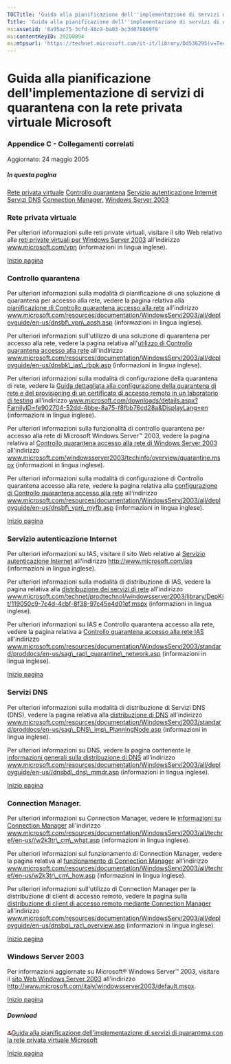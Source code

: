 ```yaml
---
TOCTitle: 'Guida alla pianificazione dell''implementazione di servizi di quarantena con la rete privata virtuale Microsoft - Appendice C'
Title: 'Guida alla pianificazione dell''implementazione di servizi di quarantena con la rete privata virtuale Microsoft - Appendice C'
ms:assetid: '8a95ac75-3cfd-48c9-ba03-bc3d078869f8'
ms:contentKeyID: 20200894
ms:mtpsurl: 'https://technet.microsoft.com/it-it/library/Dd536295(v=TechNet.10)'
---
```


Guida alla pianificazione dell'implementazione di servizi di quarantena con la rete privata virtuale Microsoft
==============================================================================================================

### Appendice C - Collegamenti correlati

Aggiornato: 24 maggio 2005

##### In questa pagina

[](#efaa)[Rete privata virtuale](#efaa)
[](#eeaa)[Controllo quarantena](#eeaa)
[](#edaa)[Servizio autenticazione Internet](#edaa)
[](#ecaa)[Servizi DNS](#ecaa)
[](#ebaa)[Connection Manager.](#ebaa)
[](#eaaa)[Windows Server 2003](#eaaa)

### Rete privata virtuale

Per ulteriori informazioni sulle reti private virtuali, visitare il sito Web relativo alle [reti private virtuali per Windows Server 2003](http://www.microsoft.com/windowsserver2003/technologies/networking/vpn/default.mspx) all'indirizzo www.microsoft.com/vpn (informazioni in lingua inglese).

[](#mainsection)[Inizio pagina](#mainsection)

### Controllo quarantena

Per ulteriori informazioni sulla modalità di pianificazione di una soluzione di quarantena per accesso alla rete, vedere la pagina relativa alla [pianificazione di Controllo quarantena accesso alla rete](http://www.microsoft.com/resources/documentation/windowsserv/2003/all/deployguide/en-us/dnsbf_vpn_aosh.asp) all'indirizzo www.microsoft.com/resources/documentation/WindowsServ/2003/all/deployguide/en-us/dnsbf\_vpn\_aosh.asp (informazioni in lingua inglese).

Per ulteriori informazioni sull'utilizzo di una soluzione di quarantena per accesso alla rete, vedere la pagina relativa all'[utilizzo di Controllo quarantena accesso alla rete](http://www.microsoft.com/resources/documentation/windowsserv/2003/all/deployguide/en-us/dnsbk_ias_rbpk.asp) all'indirizzo www.microsoft.com/resources/documentation/WindowsServ/2003/all/deployguide/en-us/dnsbk\_ias\_rbpk.asp (informazioni in lingua inglese).

Per ulteriori informazioni sulla modalità di configurazione della quarantena di rete, vedere la [Guida dettagliata alla configurazione della quarantena di rete e del provisioning di un certificato di accesso remoto in un laboratorio di testing](http://www.microsoft.com/downloads/details.aspx?familyid=fe902704-52dd-4bbe-8a75-f8fbb76cd28a&displaylang=en) all'indirizzo www.microsoft.com/downloads/details.aspx?FamilyID=fe902704-52dd-4bbe-8a75-f8fbb76cd28a&DisplayLang=en (informazioni in lingua inglese).

Per ulteriori informazioni sulla funzionalità di controllo quarantena per accesso alla rete di Microsoft Windows Server™ 2003, vedere la pagina relativa al [Controllo quarantena accesso alla rete di Windows Server 2003](http://www.microsoft.com/windowsserver2003/techinfo/overview/quarantine.mspx) all'indirizzo www.microsoft.com/windowsserver2003/techinfo/overview/quarantine.mspx (informazioni in lingua inglese).

Per ulteriori informazioni sulla modalità di configurazione di Controllo quarantena accesso alla rete, vedere la pagina relativa alla [configurazione di Controllo quarantena accesso alla rete](http://www.microsoft.com/resources/documentation/windowsserv/2003/all/deployguide/en-us/dnsbf_vpn_myfb.asp) all'indirizzo www.microsoft.com/resources/documentation/WindowsServ/2003/all/deployguide/en-us/dnsbf\_vpn\_myfb.asp (informazioni in lingua inglese).

[](#mainsection)[Inizio pagina](#mainsection)

### Servizio autenticazione Internet

Per ulteriori informazioni su IAS, visitare il sito Web relativo al [Servizio autenticazione Internet](http://www.microsoft.com/windowsserver2003/technologies/ias/default.mspx) all'indirizzo http://www.microsoft.com/ias (informazioni in lingua inglese).

Per ulteriori informazioni sulla modalità di distribuzione di IAS, vedere la pagina relativa alla [distribuzione dei servizi di rete](http://www.microsoft.com/technet/prodtechnol/windowsserver2003/library/depkit/119050c9-7c4d-4cbf-8f38-97c45e4d01ef.mspx) all'indirizzo www.microsoft.com/technet/prodtechnol/windowsserver2003/library/DepKit/119050c9-7c4d-4cbf-8f38-97c45e4d01ef.mspx (informazioni in lingua inglese).

Per ulteriori informazioni su IAS e Controllo quarantena accesso alla rete, vedere la pagina relativa a [Controllo quarantena accesso alla rete IAS](http://www.microsoft.com/resources/documentation/windowsserv/2003/standard/proddocs/en-us/sag_rap_quarantine_network.asp) all'indirizzo www.microsoft.com/resources/documentation/WindowsServ/2003/standard/proddocs/en-us/sag\_rap\_quarantine\_network.asp (informazioni in lingua inglese).

[](#mainsection)[Inizio pagina](#mainsection)

### Servizi DNS

Per ulteriori informazioni sulla modalità di distribuzione di Servizi DNS (DNS), vedere la pagina relativa alla [distribuzione di DNS](http://www.microsoft.com/resources/documentation/windowsserv/2003/standard/proddocs/en-us/sag_dns_imp_planningnode.asp) all'indirizzo www.microsoft.com/resources/documentation/WindowsServ/2003/standard/proddocs/en-us/sag\_DNS\_imp\_PlanningNode.asp (informazioni in lingua inglese).

Per ulteriori informazioni su DNS, vedere la pagina contenente le [informazioni generali sulla distribuzione di DNS](http://www.microsoft.com/resources/documentation/windowsserv/2003/all/deployguide/en-us/dnsbd_dns_mmdr.asp) all'indirizzo www.microsoft.com/resources/documentation/WindowsServ/2003/all/deployguide/en-us//dnsbd\_dns\_mmdr.asp (informazioni in lingua inglese).

[](#mainsection)[Inizio pagina](#mainsection)

### Connection Manager.

Per ulteriori informazioni su Connection Manager, vedere le [informazioni su Connection Manager](http://www.microsoft.com/resources/documentation/windowsserv/2003/all/techref/en-us/w2k3tr_cm_what.asp) all'indirizzo www.microsoft.com/resources/documentation/WindowsServ/2003/all/techref/en-us//w2k3tr\_cm\_what.asp (informazioni in lingua inglese).

Per ulteriori informazioni sul funzionamento di Connection Manager, vedere la pagina relativa al [funzionamento di Connection Manager](http://www.microsoft.com/resources/documentation/windowsserv/2003/all/techref/en-us/w2k3tr_cm_how.asp) all'indirizzo www.microsoft.com/resources/documentation/WindowsServ/2003/all/techref/en-us/w2k3tr\_cm\_how.asp (informazioni in lingua inglese).

Per ulteriori informazioni sull'utilizzo di Connection Manager per la distribuzione di client di accesso remoto, vedere la pagina sulla [distribuzione di client di accesso remoto mediante Connection Manager](http://www.microsoft.com/resources/documentation/windowsserv/2003/all/deployguide/en-us/dnsbg_rac_overview.asp) all'indirizzo www.microsoft.com/resources/documentation/WindowsServ/2003/all/deployguide/en-us/dnsbg\_rac\_overview.asp (informazioni in lingua inglese).

[](#mainsection)[Inizio pagina](#mainsection)

### Windows Server 2003

Per informazioni aggiornate su Microsoft® Windows Server™ 2003, visitare il [sito Web Windows Server 2003](http://www.microsoft.com/italy/technet/security/prodtech/windowsserver2003/quarantineservices/italy/windowsserver2003/default.mspx) all'indirizzo http://www.microsoft.com/italy/windowsserver2003/default.mspx.

[](#mainsection)[Inizio pagina](#mainsection)

##### Download

[![](images/Dd536295.icon_exe(it-it,TechNet.10).gif)Guida alla pianificazione dell'implementazione di servizi di quarantena con la rete privata virtuale Microsoft](http://go.microsoft.com/fwlink/?linkid=41308)

[](#mainsection)[Inizio pagina](#mainsection)
